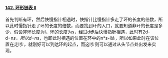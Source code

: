 #### [142. 环形链表 II](https://leetcode-cn.com/problems/linked-list-cycle-ii/)

首先判断有环，然后快慢指针相遇时，快指针比慢指针多走了环的长度的倍数，所以此时慢指针走了环的长度的倍数，而要找到环的入口，就要知道非环的长度是多少，假设非环长度为l，环的长度为s，经过d步后快慢指针相遇，此时有2d-d=n*s，所以d=n*s，也即此时相遇的位置在环中的n*s-l处，所以如果此时在该位置在走l步，就刚好可以到达环的起点，而这l步则可以通过从头节点处出发来实现。

